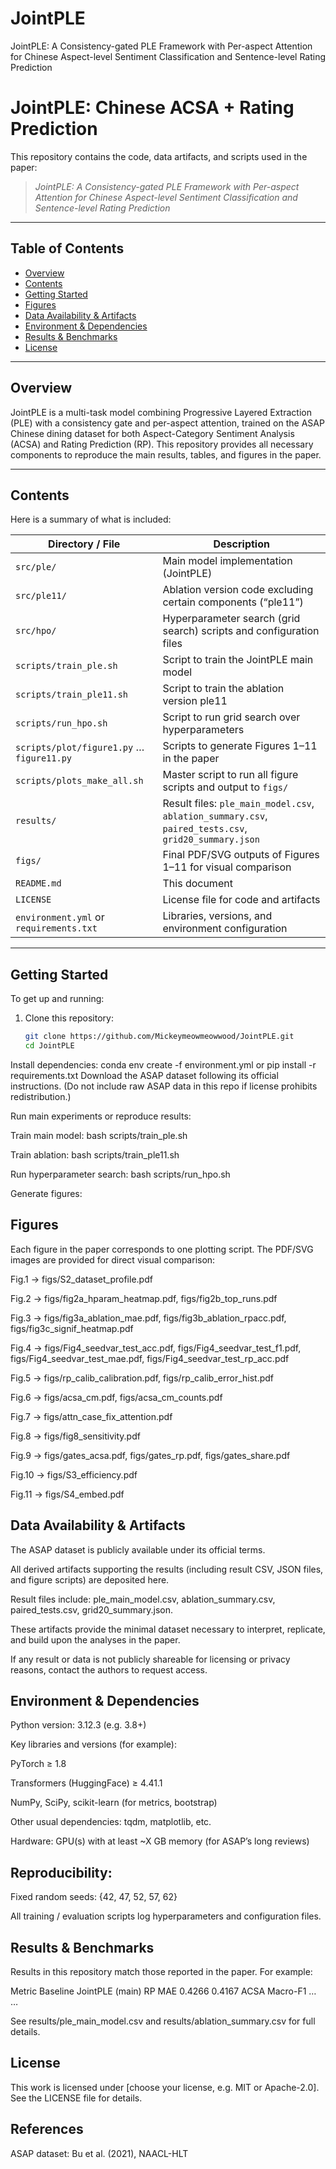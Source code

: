 # JointPLE
JointPLE: A Consistency-gated PLE Framework with Per-aspect Attention for Chinese Aspect-level Sentiment Classification and Sentence-level Rating Prediction
# JointPLE: Chinese ACSA + Rating Prediction

This repository contains the code, data artifacts, and scripts used in the paper:

> *JointPLE: A Consistency-gated PLE Framework with Per-aspect Attention for Chinese Aspect-level Sentiment Classification and Sentence-level Rating Prediction*

---

## Table of Contents

- [Overview](#overview)  
- [Contents](#contents)  
- [Getting Started](#getting-started)  
- [Figures](#figures)  
- [Data Availability & Artifacts](#data-availability--artifacts)  
- [Environment & Dependencies](#environment--dependencies)  
- [Results & Benchmarks](#results--benchmarks)  
- [License](#license)  

---

## Overview

JointPLE is a multi-task model combining Progressive Layered Extraction (PLE) with a consistency gate and per-aspect attention, trained on the ASAP Chinese dining dataset for both Aspect-Category Sentiment Analysis (ACSA) and Rating Prediction (RP). This repository provides all necessary components to reproduce the main results, tables, and figures in the paper.

---

## Contents

Here is a summary of what is included:

| Directory / File | Description |
|------------------|-------------|
| `src/ple/` | Main model implementation (JointPLE) |
| `src/ple11/` | Ablation version code excluding certain components (“ple11”) |
| `src/hpo/` | Hyperparameter search (grid search) scripts and configuration files |
| `scripts/train_ple.sh` | Script to train the JointPLE main model |
| `scripts/train_ple11.sh` | Script to train the ablation version ple11 |
| `scripts/run_hpo.sh` | Script to run grid search over hyperparameters |
| `scripts/plot/figure1.py` … `figure11.py` | Scripts to generate Figures 1–11 in the paper |
| `scripts/plots_make_all.sh` | Master script to run all figure scripts and output to `figs/` |
| `results/` | Result files: `ple_main_model.csv`, `ablation_summary.csv`, `paired_tests.csv`, `grid20_summary.json` |
| `figs/` | Final PDF/SVG outputs of Figures 1–11 for visual comparison |
| `README.md` | This document |
| `LICENSE` | License file for code and artifacts |
| `environment.yml` or `requirements.txt` | Libraries, versions, and environment configuration |

---

## Getting Started

To get up and running:

1. Clone this repository:  
   ```bash
   git clone https://github.com/Mickeymeowmeowwood/JointPLE.git
   cd JointPLE
Install dependencies:
conda env create -f environment.yml
or
pip install -r requirements.txt
Download the ASAP dataset following its official instructions. (Do not include raw ASAP data in this repo if license prohibits redistribution.)

Run main experiments or reproduce results:

Train main model: bash scripts/train_ple.sh

Train ablation: bash scripts/train_ple11.sh

Run hyperparameter search: bash scripts/run_hpo.sh

Generate figures:

## Figures
Each figure in the paper corresponds to one plotting script. The PDF/SVG images are provided for direct visual comparison:

Fig.1 → figs/S2_dataset_profile.pdf

Fig.2 → figs/fig2a_hparam_heatmap.pdf, figs/fig2b_top_runs.pdf

Fig.3 → figs/fig3a_ablation_mae.pdf, figs/fig3b_ablation_rpacc.pdf, figs/fig3c_signif_heatmap.pdf

Fig.4 → figs/Fig4_seedvar_test_acc.pdf, figs/Fig4_seedvar_test_f1.pdf, figs/Fig4_seedvar_test_mae.pdf, figs/Fig4_seedvar_test_rp_acc.pdf

Fig.5 → figs/rp_calib_calibration.pdf, figs/rp_calib_error_hist.pdf

Fig.6 → figs/acsa_cm.pdf, figs/acsa_cm_counts.pdf

Fig.7 → figs/attn_case_fix_attention.pdf

Fig.8 → figs/fig8_sensitivity.pdf

Fig.9 → figs/gates_acsa.pdf, figs/gates_rp.pdf, figs/gates_share.pdf

Fig.10 → figs/S3_efficiency.pdf

Fig.11 → figs/S4_embed.pdf

## Data Availability & Artifacts

The ASAP dataset is publicly available under its official terms.

All derived artifacts supporting the results (including result CSV, JSON files, and figure scripts) are deposited here.

Result files include: ple_main_model.csv, ablation_summary.csv, paired_tests.csv, grid20_summary.json.

These artifacts provide the minimal dataset necessary to interpret, replicate, and build upon the analyses in the paper.

If any result or data is not publicly shareable for licensing or privacy reasons, contact the authors to request access.

## Environment & Dependencies
Python version: 3.12.3 (e.g. 3.8+)

Key libraries and versions (for example):

PyTorch ≥ 1.8

Transformers (HuggingFace) ≥ 4.41.1

NumPy, SciPy, scikit-learn (for metrics, bootstrap)

Other usual dependencies: tqdm, matplotlib, etc.

Hardware: GPU(s) with at least ~X GB memory (for ASAP’s long reviews)

## Reproducibility:

Fixed random seeds: {42, 47, 52, 57, 62}

All training / evaluation scripts log hyperparameters and configuration files.

## Results & Benchmarks
Results in this repository match those reported in the paper. For example:

Metric	Baseline	JointPLE (main)
RP MAE	0.4266	0.4167
ACSA Macro-F1	…	…

See results/ple_main_model.csv and results/ablation_summary.csv for full details.

## License

This work is licensed under [choose your license, e.g. MIT or Apache-2.0]. See the LICENSE file for details.

## References

ASAP dataset: Bu et al. (2021), NAACL-HLT

